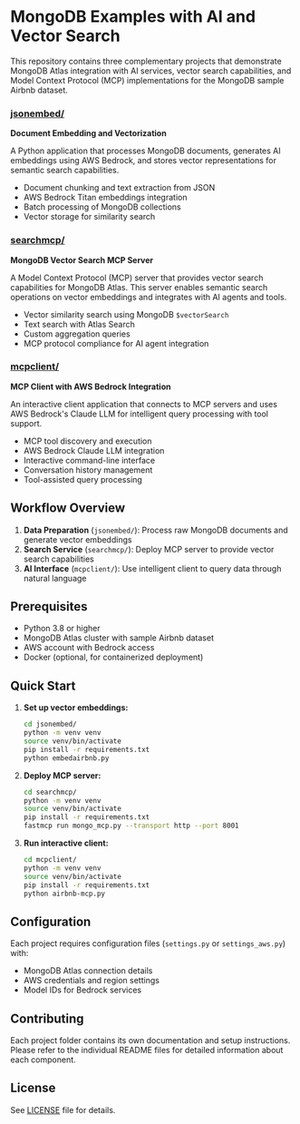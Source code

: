 # MongoDB Examples with AI and Vector Search

This repository contains three complementary projects that demonstrate MongoDB Atlas integration with AI services, vector search capabilities, and Model Context Protocol (MCP) implementations for the MongoDB sample Airbnb dataset.

### [jsonembed/](./jsonembed/)
**Document Embedding and Vectorization**

A Python application that processes MongoDB documents, generates AI embeddings using AWS Bedrock, and stores vector representations for semantic search capabilities.

- Document chunking and text extraction from JSON
- AWS Bedrock Titan embeddings integration
- Batch processing of MongoDB collections
- Vector storage for similarity search

### [searchmcp/](./searchmcp/)
**MongoDB Vector Search MCP Server**

A Model Context Protocol (MCP) server that provides vector search capabilities for MongoDB Atlas. This server enables semantic search operations on vector embeddings and integrates with AI agents and tools.

- Vector similarity search using MongoDB `$vectorSearch`
- Text search with Atlas Search
- Custom aggregation queries
- MCP protocol compliance for AI agent integration

### [mcpclient/](./mcpclient/)
**MCP Client with AWS Bedrock Integration**

An interactive client application that connects to MCP servers and uses AWS Bedrock's Claude LLM for intelligent query processing with tool support.

- MCP tool discovery and execution
- AWS Bedrock Claude LLM integration
- Interactive command-line interface
- Conversation history management
- Tool-assisted query processing

## Workflow Overview

1. **Data Preparation** (`jsonembed/`): Process raw MongoDB documents and generate vector embeddings
2. **Search Service** (`searchmcp/`): Deploy MCP server to provide vector search capabilities
3. **AI Interface** (`mcpclient/`): Use intelligent client to query data through natural language

## Prerequisites

- Python 3.8 or higher
- MongoDB Atlas cluster with sample Airbnb dataset
- AWS account with Bedrock access
- Docker (optional, for containerized deployment)

## Quick Start

1. **Set up vector embeddings:**
   ```bash
   cd jsonembed/
   python -m venv venv
   source venv/bin/activate  
   pip install -r requirements.txt
   python embedairbnb.py
   ```

2. **Deploy MCP server:**
   ```bash
   cd searchmcp/
   python -m venv venv
   source venv/bin/activate 
   pip install -r requirements.txt
   fastmcp run mongo_mcp.py --transport http --port 8001
   ```

3. **Run interactive client:**
   ```bash
   cd mcpclient/
   python -m venv venv
   source venv/bin/activate 
   pip install -r requirements.txt
   python airbnb-mcp.py
   ```

## Configuration

Each project requires configuration files (`settings.py` or `settings_aws.py`) with:
- MongoDB Atlas connection details
- AWS credentials and region settings
- Model IDs for Bedrock services

## Contributing

Each project folder contains its own documentation and setup instructions. Please refer to the individual README files for detailed information about each component.

## License

See [LICENSE](./LICENSE) file for details.
